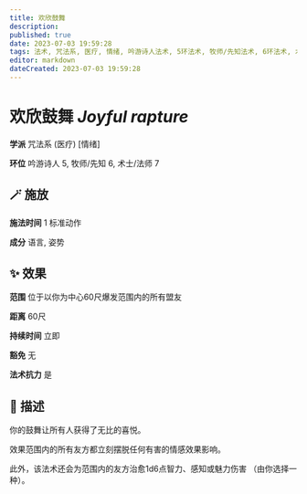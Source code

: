 ```yaml
---
title: 欢欣鼓舞
description: 
published: true
date: 2023-07-03 19:59:28
tags: 法术, 咒法系, 医疗, 情绪, 吟游诗人法术, 5环法术, 牧师/先知法术, 6环法术, 术士/法师法术, 7环法术
editor: markdown
dateCreated: 2023-07-03 19:59:28
---
```


# **欢欣鼓舞** *Joyful rapture*

**学派** 咒法系 (医疗) \[情绪\] 

**环位** 吟游诗人 5, 牧师/先知 6, 术士/法师 7

## 🪄 施放

**施法时间** 1 标准动作

**成分** 语言, 姿势

## ✨ 效果  

**范围** 位于以你为中心60尺爆发范围内的所有盟友

**距离** 60尺  

**持续时间** 立即 

**豁免** 无

**法术抗力** 是

## 📖 描述

你的鼓舞让所有人获得了无比的喜悦。

效果范围内的所有友方都立刻摆脱任何有害的情感效果影响。

此外，该法术还会为范围内的友方治愈1d6点智力、感知或魅力伤害 （由你选择一种）。
    